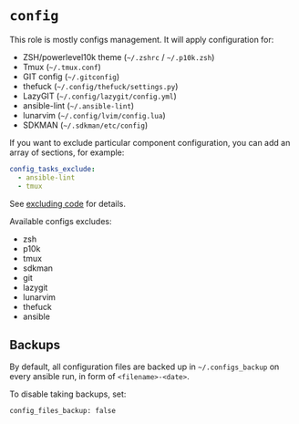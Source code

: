 # `config`

This role is mostly configs management. It will apply configuration for:

- ZSH/powerlevel10k theme (`~/.zshrc` / `~/.p10k.zsh`)
- Tmux (`~/.tmux.conf`)
- GIT config (`~/.gitconfig`)
- thefuck (`~/.config/thefuck/settings.py`)
- LazyGIT (`~/.config/lazygit/config.yml`)
- ansible-lint (`~/.ansible-lint`)
- lunarvim (`~/.config/lvim/config.lua`)
- SDKMAN (`~/.sdkman/etc/config`)

If you want to exclude particular component configuration, you can add an array of sections, for example:

```yaml
config_tasks_exclude:
  - ansible-lint
  - tmux
```

See [excluding code](../customization/excludes) for details.

Available configs excludes:

- zsh
- p10k
- tmux
- sdkman
- git
- lazygit
- lunarvim
- thefuck
- ansible

## Backups

By default, all configuration files are backed up in `~/.configs_backup` on every ansible run, in form of `<filename>-<date>`.

To disable taking backups, set:

`config_files_backup: false`

